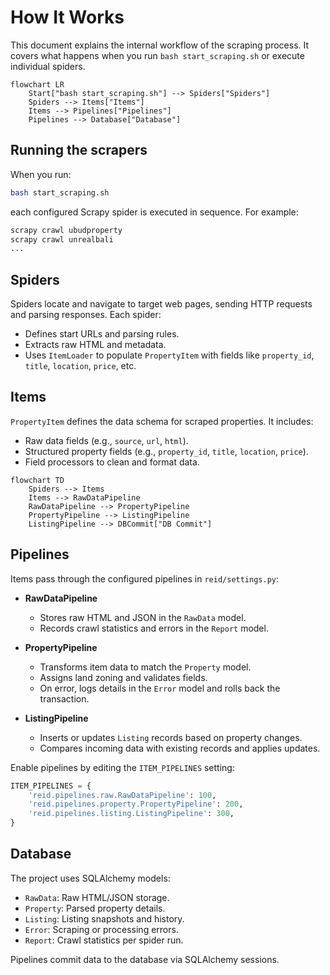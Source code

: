 # How It Works

This document explains the internal workflow of the scraping process. It covers what happens when you run `bash start_scraping.sh` or execute individual spiders.

```mermaid
flowchart LR
    Start["bash start_scraping.sh"] --> Spiders["Spiders"]
    Spiders --> Items["Items"]
    Items --> Pipelines["Pipelines"]
    Pipelines --> Database["Database"]
```

## Running the scrapers

When you run:

```bash
bash start_scraping.sh
```

each configured Scrapy spider is executed in sequence. For example:

```bash
scrapy crawl ubudproperty
scrapy crawl unrealbali
...
```

## Spiders

Spiders locate and navigate to target web pages, sending HTTP requests and parsing responses. Each spider:

- Defines start URLs and parsing rules.
- Extracts raw HTML and metadata.
- Uses `ItemLoader` to populate `PropertyItem` with fields like `property_id`, `title`, `location`, `price`, etc.

## Items

`PropertyItem` defines the data schema for scraped properties. It includes:

- Raw data fields (e.g., `source`, `url`, `html`).
- Structured property fields (e.g., `property_id`, `title`, `location`, `price`).
- Field processors to clean and format data.

```mermaid
flowchart TD
    Spiders --> Items
    Items --> RawDataPipeline
    RawDataPipeline --> PropertyPipeline
    PropertyPipeline --> ListingPipeline
    ListingPipeline --> DBCommit["DB Commit"]
```

## Pipelines

Items pass through the configured pipelines in `reid/settings.py`:

- **RawDataPipeline**

  - Stores raw HTML and JSON in the `RawData` model.
  - Records crawl statistics and errors in the `Report` model.

- **PropertyPipeline**

  - Transforms item data to match the `Property` model.
  - Assigns land zoning and validates fields.
  - On error, logs details in the `Error` model and rolls back the transaction.

- **ListingPipeline**
  - Inserts or updates `Listing` records based on property changes.
  - Compares incoming data with existing records and applies updates.

Enable pipelines by editing the `ITEM_PIPELINES` setting:

```python
ITEM_PIPELINES = {
    'reid.pipelines.raw.RawDataPipeline': 100,
    'reid.pipelines.property.PropertyPipeline': 200,
    'reid.pipelines.listing.ListingPipeline': 300,
}
```

## Database

The project uses SQLAlchemy models:

- `RawData`: Raw HTML/JSON storage.
- `Property`: Parsed property details.
- `Listing`: Listing snapshots and history.
- `Error`: Scraping or processing errors.
- `Report`: Crawl statistics per spider run.

Pipelines commit data to the database via SQLAlchemy sessions.
